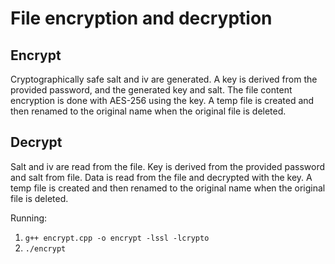 # File encryption and decryption

## Encrypt
Cryptographically safe salt and iv are generated. A key is derived from the provided password, and the generated key and salt. The file content encryption is done with AES-256 using the key. A temp file is created and then renamed to the original name when the original file is deleted.

## Decrypt
Salt and iv are read from the file. Key is derived from the provided password and salt from file. Data is read from the file and decrypted with the key. A temp file is created and then renamed to the original name when the original file is deleted.

Running:
1. `g++ encrypt.cpp -o encrypt -lssl -lcrypto`
2. `./encrypt`
